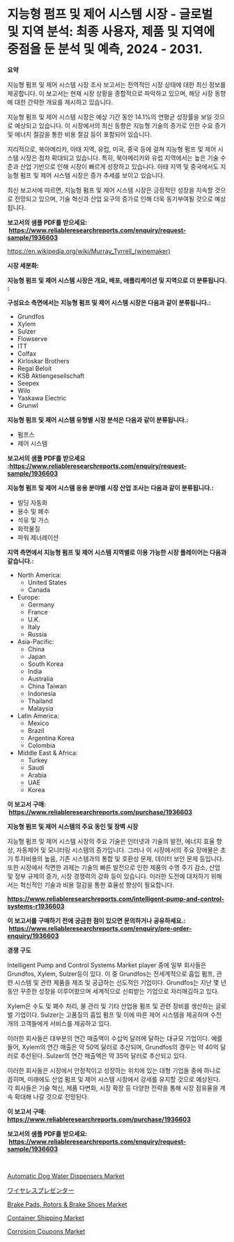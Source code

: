 <p><h1>지능형 펌프 및 제어 시스템 시장 - 글로벌 및 지역 분석: 최종 사용자, 제품 및 지역에 중점을 둔 분석 및 예측, 2024 - 2031.</h1></p><p><strong>요약</strong></p>
<p><p>지능형 펌프 및 제어 시스템 시장 조사 보고서는 전역적인 시장 상태에 대한 최신 정보를 제공합니다. 이 보고서는 현재 시장 상황을 종합적으로 파악하고 있으며, 해당 시장 동향에 대한 간략한 개요를 제시하고 있습니다.</p><p>지능형 펌프 및 제어 시스템 시장은 예상 기간 동안 14.1%의 연평균 성장률을 보일 것으로 예상되고 있습니다. 이 시장에서의 최신 동향은 지능형 기술의 증가로 인한 수요 증가 및 에너지 절감을 통한 비용 절감 등이 포함되어 있습니다.</p><p>지리적으로, 북아메리카, 아태 지역, 유럽, 미국, 중국 등에 걸쳐 지능형 펌프 및 제어 시스템 시장은 점차 확대되고 있습니다. 특히, 북아메리카와 유럽 지역에서는 높은 기술 수준과 산업 기반으로 인해 시장이 빠르게 성장하고 있습니다. 아태 지역 및 중국에서도 지능형 펌프 및 제어 시스템 시장은 증가 추세를 보이고 있습니다.</p><p>최신 보고서에 따르면, 지능형 펌프 및 제어 시스템 시장은 긍정적인 성장을 지속할 것으로 전망되고 있으며, 기술 혁신과 산업 요구의 증가로 인해 더욱 동기부여될 것으로 예상됩니다.</p></p>
<p><strong>보고서의 샘플 PDF를 받으세요: &nbsp;<a href="https://www.reliableresearchreports.com/enquiry/request-sample/1936603">https://www.reliableresearchreports.com/enquiry/request-sample/1936603</a></strong></p>
<p><a href="https://en.wikipedia.org/wiki/Murray_Tyrrell_(winemaker)">https://en.wikipedia.org/wiki/Murray_Tyrrell_(winemaker)</a></p>
<p><strong>시장 세분화:</strong></p>
<p><strong> 지능형 펌프 및 제어 시스템 시장은 개요, 배포, 애플리케이션 및 지역으로 더 분류됩니다. :</strong></p>
<p><strong>구성요소 측면에서는 지능형 펌프 및 제어 시스템 시장은 다음과 같이 분류됩니다.:</strong></p>
<p><ul><li>Grundfos</li><li>Xylem</li><li>Sulzer</li><li>Flowserve</li><li>ITT</li><li>Colfax</li><li>Kirloskar Brothers</li><li>Regal Beloit</li><li>KSB Aktiengesellschaft</li><li>Seepex</li><li>Wilo</li><li>Yaskawa Electric</li><li>Grunwl</li></ul></p>
<p><strong> 지능형 펌프 및 제어 시스템 유형별 시장 분석은 다음과 같이 분류됩니다.:</strong></p>
<p><ul><li>펌프스</li><li>제어 시스템</li></ul></p>
<p><strong>보고서의 샘플 PDF를 받으세요 :<a href="https://www.reliableresearchreports.com/enquiry/request-sample/1936603">https://www.reliableresearchreports.com/enquiry/request-sample/1936603</a></strong></p>
<p><strong> 지능형 펌프 및 제어 시스템 응용 분야별 시장 산업 조사는 다음과 같이 분류됩니다.:</strong></p>
<p><ul><li>빌딩 자동화</li><li>용수 및 폐수</li><li>석유 및 가스</li><li>화학물질</li><li>파워 제너레이션</li></ul></p>
<p><strong>지역 측면에서 지능형 펌프 및 제어 시스템 지역별로 이용 가능한 시장 플레이어는 다음과 같습니다.:</strong></p>
<p><ul>
    <li>
        North America:
        <ul>
            <li>United States</li>
            <li>Canada</li>
        </ul>
    </li>
    <li>
        Europe:
        <ul>
            <li>Germany</li>
            <li>France</li>
            <li>U.K.</li>
            <li>Italy</li>
            <li>Russia</li>
        </ul>
    </li>
    <li>
        Asia-Pacific:
        <ul>
            <li>China</li>
            <li>Japan</li>
            <li>South Korea</li>
            <li>India</li>
            <li>Australia</li>
            <li>China Taiwan</li>
            <li>Indonesia</li>
            <li>Thailand</li>
            <li>Malaysia</li>
        </ul>
    </li>
    <li>
        Latin America:
        <ul>
            <li>Mexico</li>
            <li>Brazil</li>
            <li>Argentina Korea</li>
            <li>Colombia</li>
        </ul>
    </li>
    <li>
        Middle East & Africa:
        <ul>
            <li>Turkey</li>
            <li>Saudi</li>
            <li>Arabia</li>
            <li>UAE</li>
            <li>Korea</li>
        </ul>
    </li>
    </ul></p>
<p><strong>이 보고서 구매: &nbsp;<a href="https://www.reliableresearchreports.com/purchase/1936603">https://www.reliableresearchreports.com/purchase/1936603</a></strong></p>
<p><strong>지능형 펌프 및 제어 시스템의 주요 동인 및 장벽 시장</strong></p>
<p><p>지능형 펌프 및 제어 시스템 시장의 주요 기술은 인터넷과 기술의 발전, 에너지 효율 향상, 자동제어 및 모니터링 시스템의 증가입니다. 그러나 이 시장에서의 주요 장애물은 초기 투자비용의 높음, 기존 시스템과의 통합 및 호환성 문제, 데이터 보안 문제 등입니다. 또한 시장에서 직면한 과제는 기술의 빠른 발전으로 인한 제품의 수명 주기 감소, 산업 및 정부 규제의 증가, 시장 경쟁력의 강화 등이 있습니다. 이러한 도전에 대처하기 위해서는 혁신적인 기술과 비용 절감을 통한 효율성 향상이 필요합니다.</p></p>
<p><strong><a href="https://www.reliableresearchreports.com/intelligent-pump-and-control-systems-r1936603">https://www.reliableresearchreports.com/intelligent-pump-and-control-systems-r1936603</a></strong></p>
<p><strong>이 보고서를 구매하기 전에 궁금한 점이 있으면 문의하거나 공유하세요.: &nbsp;<a href="https://www.reliableresearchreports.com/enquiry/pre-order-enquiry/1936603">https://www.reliableresearchreports.com/enquiry/pre-order-enquiry/1936603</a></strong></p>
<p><strong>경쟁 구도</strong></p>
<p><p>Intelligent Pump and Control Systems Market player 중에 일부 회사들은 Grundfos, Xylem, Sulzer등이 있다. 이 중 Grundfos는 전세계적으로 흡입 펌프, 관련 시스템 및 관련 제품을 제조 및 공급하는 선도적인 기업이다. Grundfos는 지난 몇 년 동안 꾸준한 성장을 이루어왔으며 세계적으로 신뢰받는 기업으로 자리매김하고 있다.</p><p>Xylem은 수도 및 폐수 처리, 물 관리 및 기타 산업용 펌프 및 관련 장비를 생산하는 글로벌 기업이다. Sulzer는 고품질의 흡입 펌프 및 이에 따른 제어 시스템을 제공하며 수천 개의 고객들에게 서비스를 제공하고 있다.</p><p>이러한 회사들은 대부분의 연간 매출액이 수십억 달러에 달하는 대규모 기업이다. 예를 들어, Xylem의 연간 매출은 약 50억 달러로 추산되며, Grundfos의 경우는 약 40억 달러로 추산된다. Sulzer의 연간 매출액은 약 35억 달러로 추산되고 있다.</p><p>이러한 회사들은 시장에서 안정적이고 성장하는 위치에 있는 대형 기업들 중에 하나로 꼽히며, 미래에도 산업 펌프 및 제어 시스템 시장에서 강세를 유지할 것으로 예상된다. 각 회사들은 기술 혁신, 제품 다변화, 시장 확장 등 다양한 전략을 통해 시장 점유율을 계속 확대해 나갈 것으로 전망된다.</p></p>
<p><strong>이 보고서 구매: &nbsp; <a href="https://www.reliableresearchreports.com/purchase/1936603">https://www.reliableresearchreports.com/purchase/1936603</a></strong></p>
<p><strong>보고서의 샘플 PDF를 받으세요: &nbsp;<a href="https://www.reliableresearchreports.com/enquiry/request-sample/1936603">https://www.reliableresearchreports.com/enquiry/request-sample/1936603</a></strong><strong></strong></p>
<p>&nbsp;</p>
<p><p><a href="https://www.linkedin.com/pulse/automatic-dog-water-dispensers-market-size-share-trends-eqlie">Automatic Dog Water Dispensers Market</a></p><p><a href="https://github.com/DanykaKilback/Market-Research-Report-List-2/blob/main/162653139997.md">ワイヤレスプレゼンター</a></p><p><a href="https://www.linkedin.com/pulse/brake-pads-rotors-shoes-market-outlook-forecast-from-2024-d8dqf">Brake Pads, Rotors & Brake Shoes Market</a></p><p><a href="https://github.com/JosephMorgnlvXXff/Market-Research-Report-List-1/blob/main/container-shipping-market.md">Container Shipping Market</a></p><p><a href="https://github.com/ValentineMike02/Market-Research-Report-List-1/blob/main/corrosion-coupons-market.md">Corrosion Coupons Market</a></p></p>